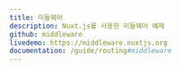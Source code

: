 ```yaml
---
title: 미들웨어
description: Nuxt.js를 사용한 미들웨어 예제
github: middleware
livedemo: https://middleware.nuxtjs.org
documentation: /guide/routing#middleware
---
```

